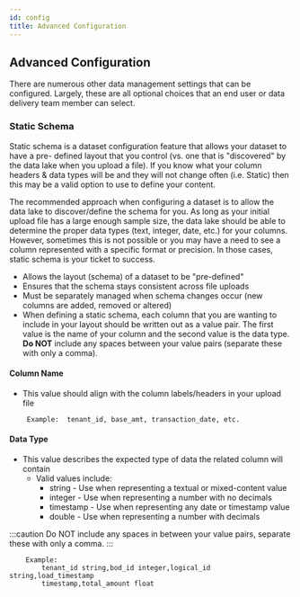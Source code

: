 ```yaml
---
id: config
title: Advanced Configuration
---
```


## Advanced Configuration

There are numerous other data management settings that can be configured.  Largely,
these are all optional choices that an end user or data delivery team member can select.

### Static Schema

Static schema is a dataset configuration feature that allows your dataset to have a pre-
defined layout that you control (vs. one that is "discovered" by the data lake when you
upload a file). If you know what your column headers & data types will be and they will not
change often (i.e. Static) then this may be a valid option to use to define your content.

The recommended approach when configuring a dataset is to allow the data lake to
discover/define the schema for you.  As long as your initial upload file has a large enough
sample size, the data lake should be able to determine the proper data types (text, integer,
date, etc.) for your columns.  However, sometimes this is not possible or you may have a
need to see a column represented with a specific format or precision. In those cases, static
schema is your ticket to success.

- Allows the layout (schema) of a dataset to be "pre-defined"
- Ensures that the schema stays consistent across file uploads
- Must be separately managed when schema changes occur (new columns are added,
  removed or altered)
- When defining a static schema, each column that you are wanting to include in your
  layout should be written out as a value pair. The first value is the name of your column
  and the second value is the data type. **Do NOT** include any spaces between your value
  pairs (separate these with only a comma).

#### Column Name
 - This value should align with the column labels/headers in your upload file
        
        Example:  tenant_id, base_amt, transaction_date, etc.

#### Data Type
 - This value describes the expected type of data the related column will contain
    - Valid values include:
        - string - Use when representing a textual or mixed-content value
        - integer - Use when representing a number with no decimals
        - timestamp - Use when representing any date or timestamp value
        - double - Use when representing a number with decimals

:::caution
Do NOT include any spaces in between your value pairs, separate these with only a comma.
:::       


        Example:
            tenant_id string,bod_id integer,logical_id string,load_timestamp
            timestamp,total_amount float
